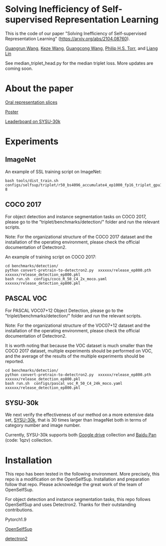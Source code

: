# Solving Inefficiency of Self-supervised Representation Learning


This is the code of our paper "Solving Inefficiency of Self-supervised Representation Learning" (https://arxiv.org/abs/2104.08760).

[Guangrun Wang](https://wanggrun.github.io), [Keze Wang](https://kezewang.com/tutorials.html), [Guangcong Wang](https://wanggcong.github.io), [Philip H.S. Torr](https://www.robots.ox.ac.uk/~phst/), and [Liang Lin](http://www.linliang.net/)

See median_triplet_head.py for the median triplet loss. More updates are coming soon.


# About the paper

[Oral representation slices](https://drive.google.com/file/d/1lgEUss4UJS2HN2uuCYeFeY_E9cmF2G1y/view)

[Poster](https://drive.google.com/file/d/1gHC2yr9vQjNBAaZChvU64ORXqzvoVG9_/view)

[Leaderboard on SYSU-30k](https://paperswithcode.com/sota/person-re-identification-on-sysu-30k)


# Experiments

## ImageNet

An example of SSL training script on ImageNet:


```shell
bash tools/dist_train.sh configs/selfsup/triplet/r50_bs4096_accumulate4_ep1000_fp16_triplet_gpu12g.py 8
```

## COCO 2017

For object detection and instance segmentation tasks on COCO 2017, please go to the "triplet/benchmarks/detection/" folder and run the relevant scripts.

Note: For the organizational structure of the COCO 2017 dataset and the installation of the operating environment, please check the official documentation of Detectron2.

An example of training script on COCO 2017:


```shell
cd benchmarks/detection/
python convert-pretrain-to-detectron2.py  xxxxxx/release_ep800.pth  xxxxxx/release_detection_ep800.pkl
bash run.sh  configs/coco_R_50_C4_2x_moco.yaml   xxxxxx/release_detection_ep800.pkl
```



## PASCAL VOC

For PASCAL VOC07+12 Object Detection, please go to the "triplet/benchmarks/detection/" folder and run the relevant scripts.

Note: For the organizational structure of the VOC07+12 dataset and the installation of the operating environment, please check the official documentation of Detectron2.

It is worth noting that because the VOC dataset is much smaller than the COCO 2017 dataset, multiple experiments should be performed on VOC, and the average of the results of the multiple experiments should be reported.


```shell
cd benchmarks/detection/
python convert-pretrain-to-detectron2.py  xxxxxx/release_ep800.pth  xxxxxx/release_detection_ep800.pkl
bash run.sh  configs/pascal_voc_R_50_C4_24k_moco.yaml   xxxxxx/release_detection_ep800.pkl
```


## SYSU-30k


We next verify the effectiveness of our method on a more extensive data set, [SYSU-30k](https://github.com/wanggrun/SYSU-30k), that is 30 times larger than ImageNet both in terms of category number and image number.

Currently, SYSU-30k supports both [Google drive](https://drive.google.com/drive/folders/1MTxZ4UN_mbxjByZgcAki-H10zDzzeyuJ) collection and [Baidu Pan](https://pan.baidu.com/s/1Y9phSZ5jy02szFZB_KqlyQ#list/path=%2F) (code: 1qzv) collection.


# Installation

This repo has been tested in the following environment. More precisely, this repo is a modification on the OpenSelfSup. Installation and preparation follow that repo. Please acknowledge the great work of the team of OpenSelfSup.

For object detection and instance segmentation tasks, this repo follows OpenSelfSup and uses Detectron2. Thanks for their outstanding contributions.

Pytorch1.9

[OpenSelfSup](https://github.com/open-mmlab/OpenSelfSup)


[detectron2](https://github.com/facebookresearch/detectron2)
